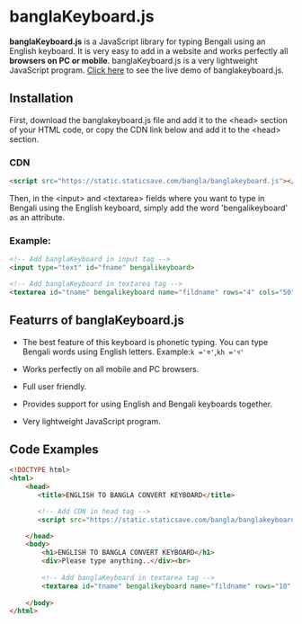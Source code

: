 # banglaKeyboard.js

**banglaKeyboard.js** is a JavaScript library for typing Bengali using an English keyboard. It is very easy to add in a website and works perfectly all **browsers on PC or mobile**. banglaKeyboard.js is a very lightweight JavaScript program.
[Click here](https://uyhuhk.onecompiler.app/) to see the live demo of banglakeyboard.js.

## Installation

First, download the banglakeyboard.js file and add it to the &lt;head&gt; section of your HTML code, or copy the CDN link below and add it to the &lt;head&gt; section.

### CDN

```html
<script src="https://static.staticsave.com/bangla/banglakeyboard.js"></script>
```

Then, in the &lt;input&gt; and &lt;textarea&gt; fields where you want to type in Bengali using the English keyboard, simply add the word 'bengalikeyboard' as an attribute.

### Example:

```html
<!-- Add banglaKeyboard in input tag -->
<input type="text" id="fname" bengalikeyboard>

<!-- Add banglaKeyboard in textarea tag -->
<textarea id="tname" bengalikeyboard name="fildname" rows="4" cols="50"></textarea>
```
## Featurrs of banglaKeyboard.js

* The best feature of this keyboard is phonetic typing. You can type Bengali words using English letters. Example:`k ='ক'`,`kh ='খ'`

* Works perfectly on all mobile and PC browsers.

* Full user friendly.

* Provides support for using English and Bengali keyboards together.

* Very lightweight JavaScript program.

## Code Examples

```html
<!DOCTYPE html>
<html>
    <head>
       <title>ENGLISH TO BANGLA CONVERT KEYBOARD</title>

       <!-- Add CDN in head tag -->
       <script src="https://static.staticsave.com/bangla/banglakeyboard.js"></script>

    </head>
    <body>
        <h1>ENGLISH TO BANGLA CONVERT KEYBOARD</h1>
        <div>Please type anything..</div><br>
        
        <!-- Add banglaKeyboard in textarea tag -->
        <textarea id="tname" bengalikeyboard name="fildname" rows="10" cols="55"></textarea>
        
    </body>
</html>
```
